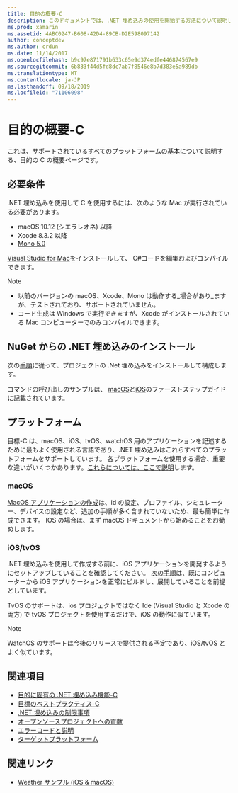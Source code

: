 ```yaml
---
title: 目的の概要-C
description: このドキュメントでは、.NET 埋め込みの使用を開始する方法について説明します。 要件、NuGet からの .NET 埋め込みのインストール、およびサポートされているプラットフォームについて説明します。
ms.prod: xamarin
ms.assetid: 4ABC0247-B608-42D4-89CB-D2E598097142
author: conceptdev
ms.author: crdun
ms.date: 11/14/2017
ms.openlocfilehash: b9c97e871791b633c65e9d374edfe446874567e9
ms.sourcegitcommit: 6b833f44d5fd8dc7ab7f8546e8b7d383e5a989db
ms.translationtype: MT
ms.contentlocale: ja-JP
ms.lasthandoff: 09/18/2019
ms.locfileid: "71106098"
---
```

# <a name="getting-started-with-objective-c"></a>目的の概要-C

これは、サポートされているすべてのプラットフォームの基本について説明する、目的の C の概要ページです。

## <a name="requirements"></a>必要条件

.NET 埋め込みを使用して C を使用するには、次のような Mac が実行されている必要があります。

- macOS 10.12 (シエラレオネ) 以降
- Xcode 8.3.2 以降
- [Mono 5.0](https://www.mono-project.com/download/)

[Visual Studio for Mac](https://visualstudio.microsoft.com/vs/mac/)をインストールして、 C#コードを編集およびコンパイルできます。

> [!NOTE]
>
> - 以前のバージョンの macOS、Xcode、Mono は動作する_場合があり_ますが、テストされており、サポートされていません。
> - コード生成は Windows で実行できますが、Xcode がインストールされている Mac コンピューターでのみコンパイルできます。

## <a name="installing-net-embedding-from-nuget"></a>NuGet からの .NET 埋め込みのインストール

次の[手順](~/tools/dotnet-embedding/get-started/install/install.md)に従って、プロジェクトの .Net 埋め込みをインストールして構成します。

コマンドの呼び出しのサンプルは、 [macOS](~/tools/dotnet-embedding/get-started/objective-c/macos.md)と[iOS](~/tools/dotnet-embedding/get-started/objective-c/ios.md)のファーストステップガイドに記載されています。

## <a name="platforms"></a>プラットフォーム

目標-C は、macOS、iOS、tvOS、watchOS 用のアプリケーションを記述するために最もよく使用される言語であり、.NET 埋め込みはこれらすべてのプラットフォームをサポートしています。 各プラットフォームを使用する場合、重要な違いがいくつかあります。[これらについては、ここで説明](~/tools/dotnet-embedding/objective-c/platforms.md)します。

### <a name="macos"></a>macOS

[MacOS アプリケーションの作成](~/tools/dotnet-embedding/get-started/objective-c/macos.md)は、id の設定、プロファイル、シミュレーター、デバイスの設定など、追加の手順が多く含まれていないため、最も簡単に作成できます。 IOS の場合は、まず macOS ドキュメントから始めることをお勧めします。

### <a name="ios--tvos"></a>iOS/tvOS

.NET 埋め込みを使用して作成する前に、iOS アプリケーションを開発するようにセットアップしていることを確認してください。 [次の手順](~/tools/dotnet-embedding/get-started/objective-c/ios.md)は、既にコンピューターから iOS アプリケーションを正常にビルドし、展開していることを前提としています。

TvOS のサポートは、ios プロジェクトではなく Ide (Visual Studio と Xcode の両方) で tvOS プロジェクトを使用するだけで、iOS の動作に似ています。

> [!NOTE]
> WatchOS のサポートは今後のリリースで提供される予定であり、iOS/tvOS とよく似ています。

## <a name="further-reading"></a>関連項目

- [目的に固有の .NET 埋め込み機能-C](~/tools/dotnet-embedding/objective-c/index.md)
- [目標のベストプラクティス-C](~/tools/dotnet-embedding/objective-c/best-practices.md)
- [.NET 埋め込みの制限事項](~/tools/dotnet-embedding/limitations.md)
- [オープンソースプロジェクトへの貢献](https://github.com/mono/Embeddinator-4000/blob/master/Contributing.md)
- [エラーコードと説明](~/tools/dotnet-embedding/errors.md)
- [ターゲットプラットフォーム](~/tools/dotnet-embedding/objective-c/platforms.md)

## <a name="related-links"></a>関連リンク

- [Weather サンプル (iOS & macOS)](https://github.com/jamesmontemagno/embeddinator-weather)
